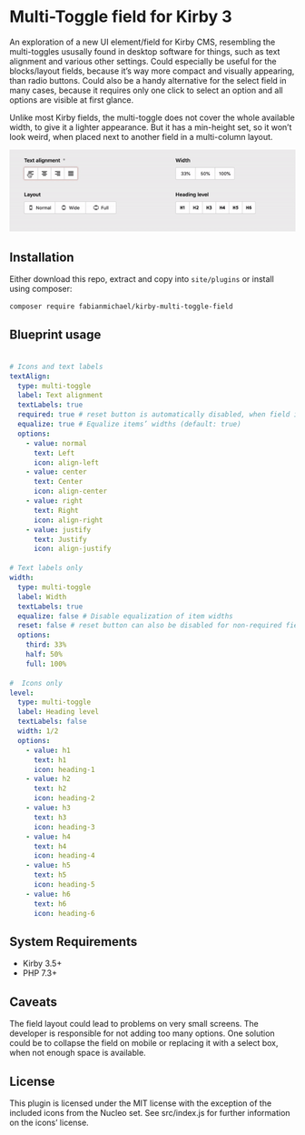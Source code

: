 # Multi-Toggle field for Kirby 3

An exploration of a new UI element/field for Kirby CMS, resembling the multi-toggles ususally found in desktop software for things, such as text alignment and various other settings. Could especially be useful for the blocks/layout fields, because it’s way more compact and visually appearing, than radio buttons. Could also be a handy alternative for the select field in many cases, because it requires only one click to select an option and all options are visible at first glance.

Unlike most Kirby fields, the multi-toggle does not cover the whole available width, to give it a lighter appearance. But it has a min-height set, so it won’t look weird, when placed next to another field in a multi-column layout.

![Field preview](preview.gif)

## Installation

Either download this repo, extract and copy into `site/plugins` or install using composer:

```bash
composer require fabianmichael/kirby-multi-toggle-field
```

## Blueprint usage

```yaml

# Icons and text labels
textAlign:
  type: multi-toggle
  label: Text alignment
  textLabels: true
  required: true # reset button is automatically disabled, when field is required
  equalize: true # Equalize items’ widths (default: true)
  options:
    - value: normal
      text: Left
      icon: align-left
    - value: center
      text: Center
      icon: align-center
    - value: right
      text: Right
      icon: align-right
    - value: justify
      text: Justify
      icon: align-justify

# Text labels only
width:
  type: multi-toggle
  label: Width
  textLabels: true
  equalize: false # Disable equalization of item widths
  reset: false # reset button can also be disabled for non-required fields.
  options:
    third: 33%
    half: 50%
    full: 100%

#  Icons only
level:
  type: multi-toggle
  label: Heading level
  textLabels: false
  width: 1/2
  options:
    - value: h1
      text: h1
      icon: heading-1
    - value: h2
      text: h2
      icon: heading-2
    - value: h3
      text: h3
      icon: heading-3
    - value: h4
      text: h4
      icon: heading-4
    - value: h5
      text: h5
      icon: heading-5
    - value: h6
      text: h6
      icon: heading-6
```

## System Requirements

- Kirby 3.5+
- PHP 7.3+

## Caveats

The field layout could lead to problems on very small screens. The developer is responsible for not adding too many options. One solution could be to collapse the field on mobile or replacing it with a select box, when not enough space is available.

## License

This plugin is licensed under the MIT license with the exception of the included icons from the Nucleo set. See src/index.js for further information on the icons’ license.
